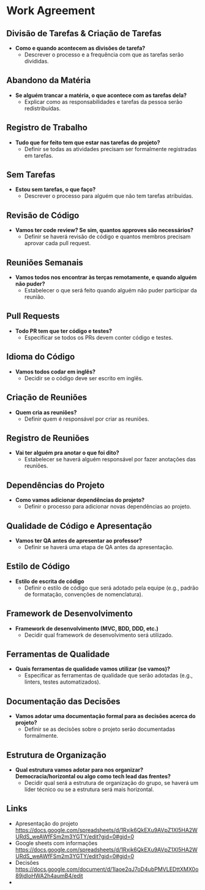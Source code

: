 # Work Agreement

## Divisão de Tarefas & Criação de Tarefas

- **Como e quando acontecem as divisões de tarefa?**
  - Descrever o processo e a frequência com que as tarefas serão divididas.

## Abandono da Matéria

- **Se alguém trancar a matéria, o que acontece com as tarefas dela?**
  - Explicar como as responsabilidades e tarefas da pessoa serão redistribuídas.

## Registro de Trabalho

- **Tudo que for feito tem que estar nas tarefas do projeto?**
  - Definir se todas as atividades precisam ser formalmente registradas em tarefas.

## Sem Tarefas

- **Estou sem tarefas, o que faço?**
  - Descrever o processo para alguém que não tem tarefas atribuídas.

## Revisão de Código

- **Vamos ter code review? Se sim, quantos approves são necessários?**
  - Definir se haverá revisão de código e quantos membros precisam aprovar cada pull request.

## Reuniões Semanais

- **Vamos todos nos encontrar às terças remotamente, e quando alguém não puder?**
  - Estabelecer o que será feito quando alguém não puder participar da reunião.

## Pull Requests

- **Todo PR tem que ter código e testes?**
  - Especificar se todos os PRs devem conter código e testes.

## Idioma do Código

- **Vamos todos codar em inglês?**
  - Decidir se o código deve ser escrito em inglês.

## Criação de Reuniões

- **Quem cria as reuniões?**
  - Definir quem é responsável por criar as reuniões.

## Registro de Reuniões

- **Vai ter alguém pra anotar o que foi dito?**
  - Estabelecer se haverá alguém responsável por fazer anotações das reuniões.

## Dependências do Projeto

- **Como vamos adicionar dependências do projeto?**
  - Definir o processo para adicionar novas dependências ao projeto.

## Qualidade de Código e Apresentação

- **Vamos ter QA antes de apresentar ao professor?**
  - Definir se haverá uma etapa de QA antes da apresentação.

## Estilo de Código

- **Estilo de escrita de código**
  - Definir o estilo de código que será adotado pela equipe (e.g., padrão de formatação, convenções de nomenclatura).

## Framework de Desenvolvimento

- **Framework de desenvolvimento (MVC, BDD, DDD, etc.)**
  - Decidir qual framework de desenvolvimento será utilizado.

## Ferramentas de Qualidade

- **Quais ferramentas de qualidade vamos utilizar (se vamos)?**
  - Especificar as ferramentas de qualidade que serão adotadas (e.g., linters, testes automatizados).

## Documentação das Decisões

- **Vamos adotar uma documentação formal para as decisões acerca do projeto?**
  - Definir se as decisões sobre o projeto serão documentadas formalmente.

## Estrutura de Organização

- **Qual estrutura vamos adotar para nos organizar? Democracia/horizontal ou algo como tech lead das frentes?**
  - Decidir qual será a estrutura de organização do grupo, se haverá um líder técnico ou se a estrutura será mais horizontal.

## Links

- Apresentação do projeto https://docs.google.com/spreadsheets/d/1Rxjk6QkEXu9AVpZ1Xl5HA2WURdS_weAWfFSm2m3YGTY/edit?gid=0#gid=0
- Google sheets com informações https://docs.google.com/spreadsheets/d/1Rxjk6QkEXu9AVpZ1Xl5HA2WURdS_weAWfFSm2m3YGTY/edit?gid=0#gid=0
- Decisões https://docs.google.com/document/d/1Iaoe2qJ7oD4ubPMVLEDttXMX0o89jdloHWA2h4aumB4/edit
-
